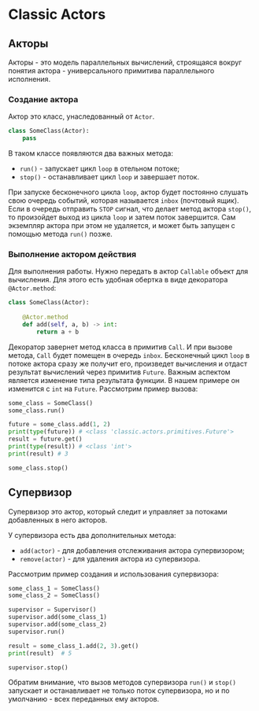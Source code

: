 # Classic Actors

## Акторы

Акторы - это модель параллельных вычислений, строящаяся вокруг понятия актора - универсального примитива параллельного исполнения.

### Создание актора

Актор это класс, унаследованный от `Actor`.

```python
class SomeClass(Actor):
    pass
```

В таком классе появляются два важных метода:

- `run()` - запускает цикл `loop` в отельном потоке;
- `stop()` - останавливает цикл `loop` и завершает поток.

При запуске бесконечного цикла `loop`, актор будет постоянно слушать свою очередь событий, которая называется `inbox` (почтовый ящик). Если в очередь отправить `STOP` сигнал, что делает метод актора `stop()`, то произойдет выход из цикла `loop` и затем поток завершится. Сам экземпляр актора при этом не удаляется, и может быть запущен с помощью метода `run()` позже.

### Выполнение актором действия

Для выполнения работы. Нужно передать в актор `Callable` объект для вычисления. Для этого есть удобная обертка в виде декоратора `@Actor.method`:

```python
class SomeClass(Actor):
    
    @Actor.method
    def add(self, a, b) -> int:
        return a + b
```

Декоратор завернет метод класса в примитив `Call`. И при вызове метода, `Call` будет помещен в очередь `inbox`. Бесконечный цикл `loop` в потоке актора сразу же получит его, произведет вычисления и отдаст результат вычислений через примитив `Future`. Важным аспектом является изменение типа результата функции. В нашем примере он изменится с `int` на `Future`. Рассмотрим пример вызова:

```python
some_class = SomeClass()
some_class.run()

future = some_class.add(1, 2)
print(type(future)) # <class 'classic.actors.primitives.Future'>
result = future.get()
print(type(result)) # <class 'int'>
print(result) # 3

some_class.stop()
```

## Супервизор

Супервизор это актор, который следит и управляет за потоками добавленных в него акторов.

У супервизора есть два дополнительных метода:

- `add(actor)` - для добавления отслеживания актора супервизором;
- `remove(actor)` - для удаления актора из супервизора.

Рассмотрим пример создания и использования супервизора:

```python
some_class_1 = SomeClass()
some_class_2 = SomeClass()

supervisor = Supervisor()
supervisor.add(some_class_1)
supervisor.add(some_class_2)
supervisor.run()

result = some_class_1.add(2, 3).get()
print(result)  # 5

supervisor.stop()
```

Обратим внимание, что вызов методов супервизора `run()` и `stop()` запускает и останавливает не только поток супервизора, но и по умолчанию - всех переданных ему акторов.
